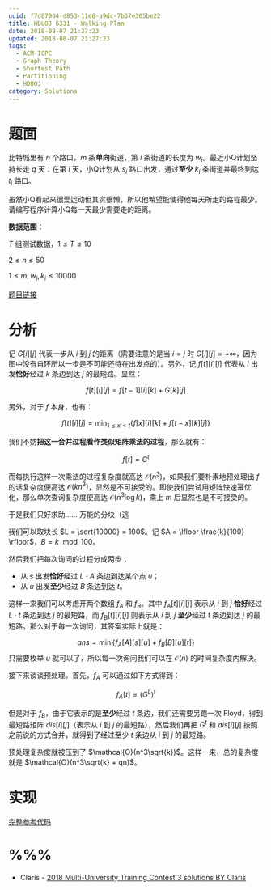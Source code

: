 ```yaml
---
uuid: f7d87904-d853-11e8-a9dc-7b37e305be22
title: HDUOJ 6331 - Walking Plan
date: 2018-08-07 21:27:23
updated: 2018-08-07 21:27:23
tags: 
  - ACM-ICPC
  - Graph Theory
  - Shortest Path
  - Partitioning
  - HDUOJ
category: Solutions
---
```


# 题面

比特城里有 $n$ 个路口，$m$ 条**单向**街道，第 $i$ 条街道的长度为 $w_i$。最近小Q计划坚持长走 $q$ 天：在第 $i$ 天，小Q计划从 $s_i$ 路口出发，通过**至少** $k_i$ 条街道并最终到达 $t_i$ 路口。

虽然小Q看起来很爱运动但其实很懒，所以他希望能使得他每天所走的路程最少。请编写程序计算小Q每一天最少需要走的距离。

**数据范围**：

$T$ 组测试数据，$1 \le T \le 10$

$2 \le n \le 50$

$1 \le m, w_i, k_i \le 10000$

[题目链接](http://acm.hdu.edu.cn/showproblem.php?pid=6331)

# 分析

记 $G[i][j]$ 代表一步从 $i$ 到 $j$ 的距离（需要注意的是当 $i = j$ 时 $G[i][j] = +\infty$，因为图中没有自环所以一步是不可能还待在出发点的）。另外，记 $f[t][i][j]$ 代表从 $i$ 出发**恰好**经过 $k$ 条边到达 $j$ 的最短路。显然：

$$
f[t][i][j] = f[t - 1][i][k] + G[k][j]
$$

另外，对于 $f$ 本身，也有：

$$
f[t][i][j] = \min_{1 \le x < t}\{f[x][i][k] + f[t - x][k][j] \}
$$

我们不妨**把这一合并过程看作类似矩阵乘法的过程**，那么就有：

$$
f[t] = G^t
$$

而每执行这样一次乘法的过程复杂度就高达 $\mathcal{O}(n^3)$，如果我们要朴素地预处理出 $f$ 的话复杂度便高达 $\mathcal{O}(kn^3)$，显然是不可接受的。即使我们尝试用矩阵快速幂优化，那么单次查询复杂度便高达 $\mathcal{O}(n^3\log{k})$，乘上 $m$ 后显然也是不可接受的。

于是我们只好求助…… 万能的分块（逃

我们可以取块长 $L = \sqrt{10000} = 100$。记 $A = \lfloor \frac{k}{100} \rfloor$，$B = k \mod 100$。

然后我们把每次询问的过程分成两步：

- 从 $s$ 出发**恰好**经过 $L \cdot A$ 条边到达某个点 $u$；
- 从 $u$ 出发**至少**经过 $B$ 条边到达 $t$。

这样一来我们可以考虑开两个数组 $f_A$ 和 $f_B$。其中 $f_A[t][i][j]$ 表示从 $i$ 到 $j$ **恰好**经过 $L \cdot t$ 条边到达 $j$ 的最短路，而 $f_B[t][i][j]$ 则表示从 $i$ 到 $j$ **至少**经过 $t$ 条边到达 $j$ 的最短路。那么对于每一次询问，其答案实际上就是：

$$
ans = \min \{ f_A[A][s][u] + f_B[B][u][t] \}
$$
只需要枚举 $u$ 就可以了，所以每一次询问我们可以在 $\mathcal{O}(n)$ 的时间复杂度内解决。

接下来谈谈预处理。首先，$f_A$ 可以通过如下方式得到：

$$
f_A[t] = (G^{L})^t
$$

但是对于 $f_B$，由于它表示的是**至少**经过 $t$ 条边，我们还需要另跑一次 Floyd，得到最短路矩阵 $dis[i][j]$（表示从 $i$ 到 $j$ 的最短路），然后我们再把 $G^t$ 和 $dis[i][j]$ 按照之前说的方式合并，就得到了经过至少 $t$ 条边从 $i$ 到 $j$ 的最短路。

预处理复杂度就被压到了 $\mathcal{O}(n^3\sqrt{k})$。这样一来，总的复杂度就是 $\mathcal{O}(n^3\sqrt{k} + qn)$。

# 实现

[完整参考代码](https://github.com/codgician/ACM-ICPC/blob/master/HDUOJ/6331/floyd_partitioning.cpp)

# %%%

- Claris - [2018 Multi-University Training Contest 3 solutions BY Claris](http://bestcoder.hdu.edu.cn/blog/2018-multi-university-training-contest-3-solutions-by-claris/)